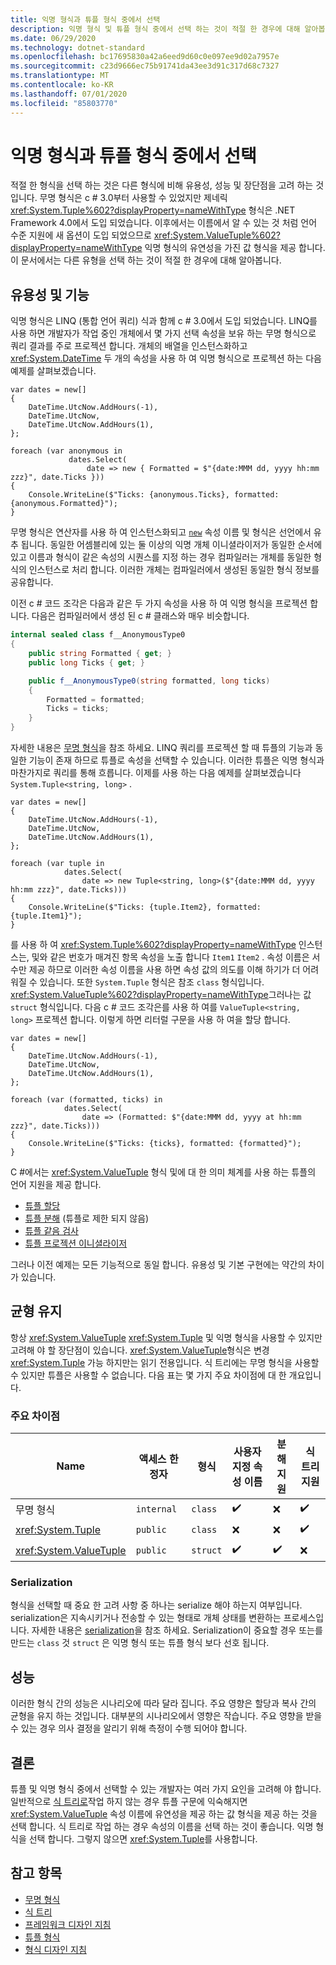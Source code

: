 ```yaml
---
title: 익명 형식과 튜플 형식 중에서 선택
description: 익명 형식 및 튜플 형식 중에서 선택 하는 것이 적절 한 경우에 대해 알아봅니다.
ms.date: 06/29/2020
ms.technology: dotnet-standard
ms.openlocfilehash: bc17695830a42a6eed9d60c0e097ee9d02a7957e
ms.sourcegitcommit: c23d9666ec75b91741da43ee3d91c317d68c7327
ms.translationtype: MT
ms.contentlocale: ko-KR
ms.lasthandoff: 07/01/2020
ms.locfileid: "85803770"
---
```

# <a name="choosing-between-anonymous-and-tuple-types"></a>익명 형식과 튜플 형식 중에서 선택

적절 한 형식을 선택 하는 것은 다른 형식에 비해 유용성, 성능 및 장단점을 고려 하는 것입니다. 무명 형식은 c # 3.0부터 사용할 수 있었지만 제네릭 <xref:System.Tuple%602?displayProperty=nameWithType> 형식은 .NET Framework 4.0에서 도입 되었습니다. 이후에서는 이름에서 알 수 있는 것 처럼 언어 수준 지원에 새 옵션이 도입 되었으므로 <xref:System.ValueTuple%602?displayProperty=nameWithType> 익명 형식의 유연성을 가진 값 형식을 제공 합니다. 이 문서에서는 다른 유형을 선택 하는 것이 적절 한 경우에 대해 알아봅니다.

## <a name="usability-and-functionality"></a>유용성 및 기능

익명 형식은 LINQ (통합 언어 쿼리) 식과 함께 c # 3.0에서 도입 되었습니다. LINQ를 사용 하면 개발자가 작업 중인 개체에서 몇 가지 선택 속성을 보유 하는 무명 형식으로 쿼리 결과를 주로 프로젝션 합니다. 개체의 배열을 인스턴스화하고 <xref:System.DateTime> 두 개의 속성을 사용 하 여 익명 형식으로 프로젝션 하는 다음 예제를 살펴보겠습니다.

```csharp-interactive
var dates = new[]
{
    DateTime.UtcNow.AddHours(-1),
    DateTime.UtcNow,
    DateTime.UtcNow.AddHours(1),
};

foreach (var anonymous in
             dates.Select(
                 date => new { Formatted = $"{date:MMM dd, yyyy hh:mm zzz}", date.Ticks }))
{
    Console.WriteLine($"Ticks: {anonymous.Ticks}, formatted: {anonymous.Formatted}");
}
```

무명 형식은 연산자를 사용 하 여 인스턴스화되고 [`new`](../../csharp/language-reference/operators/new-operator.md) 속성 이름 및 형식은 선언에서 유추 됩니다. 동일한 어셈블리에 있는 둘 이상의 익명 개체 이니셜라이저가 동일한 순서에 있고 이름과 형식이 같은 속성의 시퀀스를 지정 하는 경우 컴파일러는 개체를 동일한 형식의 인스턴스로 처리 합니다. 이러한 개체는 컴파일러에서 생성된 동일한 형식 정보를 공유합니다.

이전 c # 코드 조각은 다음과 같은 두 가지 속성을 사용 하 여 익명 형식을 프로젝션 합니다. 다음은 컴파일러에서 생성 된 c # 클래스와 매우 비슷합니다.

```csharp
internal sealed class f__AnonymousType0
{
    public string Formatted { get; }
    public long Ticks { get; }

    public f__AnonymousType0(string formatted, long ticks)
    {
        Formatted = formatted;
        Ticks = ticks;
    }
}
```

자세한 내용은 [무명 형식](../../csharp/programming-guide/classes-and-structs/anonymous-types.md)을 참조 하세요. LINQ 쿼리를 프로젝션 할 때 튜플의 기능과 동일한 기능이 존재 하므로 튜플로 속성을 선택할 수 있습니다. 이러한 튜플은 익명 형식과 마찬가지로 쿼리를 통해 흐릅니다. 이제를 사용 하는 다음 예제를 살펴보겠습니다 `System.Tuple<string, long>` .

```csharp-interactive
var dates = new[]
{
    DateTime.UtcNow.AddHours(-1),
    DateTime.UtcNow,
    DateTime.UtcNow.AddHours(1),
};

foreach (var tuple in
            dates.Select(
                date => new Tuple<string, long>($"{date:MMM dd, yyyy hh:mm zzz}", date.Ticks)))
{
    Console.WriteLine($"Ticks: {tuple.Item2}, formatted: {tuple.Item1}");
}
```

를 사용 하 여 <xref:System.Tuple%602?displayProperty=nameWithType> 인스턴스는, 및와 같은 번호가 매겨진 항목 속성을 노출 합니다 `Item1` `Item2` . 속성 이름은 서 수만 제공 하므로 이러한 속성 이름을 사용 하면 속성 값의 의도를 이해 하기가 더 어려워질 수 있습니다. 또한 `System.Tuple` 형식은 참조 `class` 형식입니다. <xref:System.ValueTuple%602?displayProperty=nameWithType>그러나는 값 `struct` 형식입니다. 다음 c # 코드 조각은를 사용 하 여를 `ValueTuple<string, long>` 프로젝션 합니다. 이렇게 하면 리터럴 구문을 사용 하 여을 할당 합니다.

```csharp-interactive
var dates = new[]
{
    DateTime.UtcNow.AddHours(-1),
    DateTime.UtcNow,
    DateTime.UtcNow.AddHours(1),
};

foreach (var (formatted, ticks) in
            dates.Select(
                date => (Formatted: $"{date:MMM dd, yyyy at hh:mm zzz}", date.Ticks)))
{
    Console.WriteLine($"Ticks: {ticks}, formatted: {formatted}");
}
```

C #에서는 <xref:System.ValueTuple> 형식 및에 대 한 의미 체계를 사용 하는 튜플의 언어 지원을 제공 합니다.

- [튜플 할당](../../csharp/tuples.md#assignment-and-tuples)
- [튜플 분해](../../csharp/deconstruct.md) (튜플로 제한 되지 않음)
- [튜플 같음 검사](../../csharp/tuples.md#equality-and-tuples)
- [튜플 프로젝션 이니셜라이저](../../csharp/tuples.md#tuple-projection-initializers)

그러나 이전 예제는 모든 기능적으로 동일 합니다. 유용성 및 기본 구현에는 약간의 차이가 있습니다.

## <a name="tradeoffs"></a>균형 유지

항상 <xref:System.ValueTuple> <xref:System.Tuple> 및 익명 형식을 사용할 수 있지만 고려해 야 할 장단점이 있습니다. <xref:System.ValueTuple>형식은 변경 <xref:System.Tuple> 가능 하지만는 읽기 전용입니다. 식 트리에는 무명 형식을 사용할 수 있지만 튜플은 사용할 수 없습니다. 다음 표는 몇 가지 주요 차이점에 대 한 개요입니다.

### <a name="key-differences"></a>주요 차이점

| Name                     | 액세스 한정자 | 형식     | 사용자 지정 속성 이름 | 분해 지원 | 식 트리 지원 |
|--------------------------|-----------------|----------|----------------------|------------------------|-------------------------|
| 무명 형식          | `internal`      | `class`  | ✔️                   | ❌                     | ✔️                     |
| <xref:System.Tuple>      | `public`        | `class`  | ❌                   | ❌                     | ✔️                     |
| <xref:System.ValueTuple> | `public`        | `struct` | ✔️                   | ✔️                     | ❌                     |

### <a name="serialization"></a>Serialization

형식을 선택할 때 중요 한 고려 사항 중 하나는 serialize 해야 하는지 여부입니다. serialization은 지속시키거나 전송할 수 있는 형태로 개체 상태를 변환하는 프로세스입니다. 자세한 내용은 [serialization](../../csharp/programming-guide/concepts/serialization/index.md)을 참조 하세요. Serialization이 중요할 경우 또는를 만드는 `class` 것 `struct` 은 익명 형식 또는 튜플 형식 보다 선호 됩니다.

## <a name="performance"></a>성능

이러한 형식 간의 성능은 시나리오에 따라 달라 집니다. 주요 영향은 할당과 복사 간의 균형을 유지 하는 것입니다. 대부분의 시나리오에서 영향은 작습니다. 주요 영향을 받을 수 있는 경우 의사 결정을 알리기 위해 측정이 수행 되어야 합니다.

## <a name="conclusion"></a>결론

튜플 및 익명 형식 중에서 선택할 수 있는 개발자는 여러 가지 요인을 고려해 야 합니다. 일반적으로 [식 트리로](../../csharp/expression-trees.md)작업 하지 않는 경우 튜플 구문에 익숙해지면 <xref:System.ValueTuple> 속성 이름에 유연성을 제공 하는 값 형식을 제공 하는 것을 선택 합니다. 식 트리로 작업 하는 경우 속성의 이름을 선택 하는 것이 좋습니다. 익명 형식을 선택 합니다. 그렇지 않으면 <xref:System.Tuple>를 사용합니다.

## <a name="see-also"></a>참고 항목

- [무명 형식](../../csharp/programming-guide/classes-and-structs/anonymous-types.md)
- [식 트리](../../csharp/expression-trees.md)
- [프레임워크 디자인 지침](index.md)
- [튜플 형식](../../csharp/tuples.md)
- [형식 디자인 지침](type.md)
